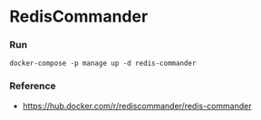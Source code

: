 # RedisCommander

### Run
````
docker-compose -p manage up -d redis-commander
````

### Reference
- https://hub.docker.com/r/rediscommander/redis-commander

